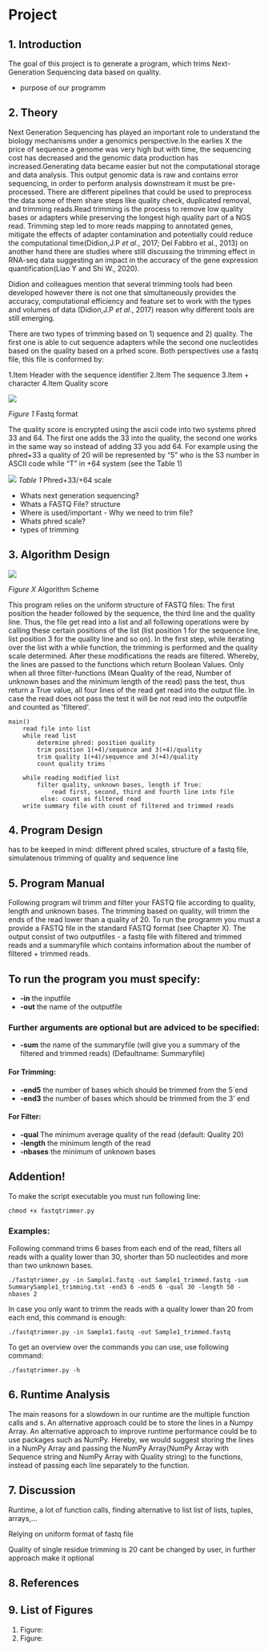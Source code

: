# Project
## 1. Introduction

The goal of this project is to generate a program, which trims Next-Generation Sequencing data based on quality. 

- purpose of our programm 

## 2. Theory
Next Generation Sequencing has played an important role to understand the biology mechanisms under a genomics perspective.In the earlies X the price of sequence a genome was  very high but with time, the sequencing cost has decreased and the genomic data production has increased.Generating data became easier but not the computational storage and data analysis. This output genomic data is raw and contains error sequencing,  in order to perform analysis downstream it must be pre-processed. There are different pipelines that could be used to preprocess the data some of them share steps like quality check, duplicated removal,  and  trimming reads.Read trimming is the process to remove low quality bases or adapters while preserving the longest high quality part of a NGS read. Trimming step led to more reads mapping to annotated genes, mitigate the effects of adapter contamination and potentially could  reduce the computational time(Didion,J.P *et al*., 2017; Del Fabbro et al., 2013) on another hand there are studies where still discussing the trimming effect in RNA-seq data suggesting an  impact in the accuracy of the gene expression quantification(Liao Y and Shi W., 2020). 

Didion and  colleagues mention that several trimming tools had been developed  however there is not one that simultaneously provides the accuracy, computational efficiency and feature set  to work with the types and volumes of data (Didion,J.P *et al*., 2017) reason why different tools are still emerging.


There are two types of trimming  based on 1) sequence and 2) quality. The first one is able to cut sequence adapters while the second one nucleotides based on the quality based on a prhed score. Both perspectives use a fastq file, this file is conformed by: 

1.Item Header with the sequence identifier
2.Item The sequence
3.Item + character 
4.Item Quality score

![](fastq.png)

*Figure 1* Fastq format 


The quality score is encrypted using the ascii code into two systems phred 33 and 64. The first one adds the 33 into the quality, the second one works in the same way so instead of adding 33 you add 64. For example using the phred+33 a quality of 20 will be represented by “5” who is the 53 number in ASCII code while “T” in +64 system (see the Table 1)


![](qscores.gif)
*Table 1* Phred+33/+64 scale 


- Whats next generation sequencing? 
- Whats a FASTQ File? structure
- Where is used/important - Why we need to trim file?
- Whats phred scale? 
- types of trimming




## 3. Algorithm Design


![](BasicAlgorithm_BetterQuality.png)

*Figure X* Algorithm Scheme

This program relies on the uniform structure of FASTQ files: The first position the header followed by the sequence, the third line and the quality line. Thus, the file get read into a list and all following
operations were by calling these certain positions of the list (list position 1 for the sequence line, list position 3 for the quality line and so on).
In the first step, while iterating over the list with a while function, the trimming is performed and the quality scale determined.
After these modifications the reads are filtered. Whereby, the lines are passed to the functions which return Boolean Values. Only when
all three filter-functions (Mean Quality of the read, Number of unknown bases and the minimum length of the read) pass the test, thus return a True value, 
all four lines of the read get read into the output file. In case the read does not pass the test it will be not read into the outputfile
and counted as 'filtered'.

```{p}
main()
    read file into list
    while read list
        determine phred: position quality
        trim position 1(+4)/sequence and 3(+4)/quality
        trim quality 1(+4)/sequence and 3(+4)/quality
        count quality trims `

    while reading modified list
        filter quality, unknown bases, length if True:
            read first, second, third and fourth line into file
         else: count as filtered read
    write summary file with count of filtered and trimmed reads
```


## 4. Program Design

has to be keeped in mind: different phred scales, structure of a fastq file, simulatenous trimming of quality and sequence line 

## 5. Program Manual

Following program wil trimm and filter your FASTQ file according to quality, length and unknown bases. The trimming based on quality, will trimm the ends of the read lower than a quality of 20. To run the programm you must a provide a FASTQ file in the standard FASTQ format (see Chapter X). The output consist of two outputfiles - a fastq file with filtered and trimmed reads and a summaryfile which contains information about the number of filtered + trimmed reads.

## To run the program you must specify:

- **-in** the inputfile 
- **-out** the name of the outputfile 

### Further arguments are optional but are adviced to be specified:

- **-sum** the name of the summaryfile (will give you a summary of the filtered and trimmed reads) (Defaultname: Summaryfile)

#### For Trimming:

- **-end5** the number of bases which should be trimmed from the 5´end
- **-end3** the number of bases which should be trimmed from the 3' end 

#### For Filter:

- **-qual** The minimum average quality of the read (default: Quality 20)
- **-length** the minimum length of the read 
- **-nbases** the minimum of unknown bases

## Addention!
To make the script executable you must run following line:

```{p}
chmod +x fastqtrimmer.py
```

### Examples:

Following command trims 6 bases from each end of the read, filters all reads with a quality lower than 30, shorter than 50 nucleotides and more than two unknown bases.


```{p}
./fastqtrimmer.py -in Sample1.fastq -out Sample1_trimmed.fastq -sum SummarySample1_trimming.txt -end3 6 -end5 6 -qual 30 -length 50 -nbases 2
```


In case you only want to trimm the reads with a quality lower than 20 from each end, this command is enough:

```{p}
./fastqtrimmer.py -in Sample1.fastq -out Sample1_trimmed.fastq
```

To get an overview over the commands you can use, use following command:
```{p}
./fastqtrimmer.py -h
```


## 6. Runtime Analysis

The main reasons for a slowdown in our runtime are the multiple function calls and
s. An alternative approach could be to store the lines in a Numpy Array. 
An alternative approach to improve runtime performance could be to use packages such as NumPy. Hereby, we would suggest storing
the lines in a NumPy Array and passing the NumPy Array(NumPy Array with Sequence string and NumPy Array with Quality string) to the functions, instead of passing each line separately to the function.

## 7. Discussion

Runtime, a lot of function calls, finding alternative to list list of lists, tuples, arrays,... 

Relying on uniform format of fastq file 

Quality of single residue trimming is 20 cant be changed by user, in further approach make it optional

## 8. References
## 9. List of Figures

1. Figure: 
2. Figure:
